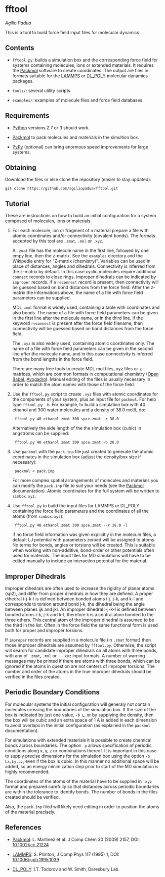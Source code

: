 fftool
======

_[Agilio Padua](http://tim.univ-bpclermont.fr/apadua)_

This is a tool to build force field input files for molecular
dynamics.


Contents
--------

* `fftool.py`: builds a simulation box and the corresponding force
    field for systems containing molecules, ions or extended
    materials. It requires the
    [Packmol](http://www.ime.unicamp.br/~martinez/packmol/) software
    to create coordinates. The output are files in formats suitable
    for the [LAMMPS](http://lammps.sandia.gov/) or
    [DL_POLY](http://www.stfc.ac.uk/CSE/randd/ccg/software/DL_POLY/25526.aspx)
    molecular dynamics packages.

* `tools/`: several utility scripts.

* `examples/`: examples of molecule files and force field databases.


Requirements
------------

* [Python](http://www.python.org/) versions 2.7 or 3 should work.

* [Packmol](http://www.ime.unicamp.br/~martinez/packmol/) to pack
  molecules and materials in the simultion box.

* [PyPy](http://pypy.org) (optional) can bring enormous speed
  improvements for large systems.


Obtaining
---------

Download the files or else clone the repository (easier to stay updated):

    git clone https://github.com/agiliopadua/fftool.git


Tutorial
--------

These are instructions on how to build an initial configuration for a
system composed of molecules, ions or materials.

1. For each molecule, ion or fragment of a material prepare a file
   with atomic coordinates and/or connectivity (covalent bonds). The
   formats accepted by this tool are `.zmat`, `.mol` or `.xyz`.

    A `.zmat` file has the molecule name in the first line, followed
    by one empy line, then the z-matrix. See the `examples` directory
    and the Wikipedia entry for "Z-matrix (chemistry)". Variables can
    be used in place of distances, angles and dihedrals. Connectivity
    is inferred from the z-matrix by default. In this case cyclic
    molecules require additional `connect` records to close
    rings. Improper dihedrals can be indicated by `improper`
    records. If a `reconnect` record is present, then connectivity
    will be guessed based on bond distances from the force
    field. After the z-matrix the informations above, the name of a
    file with force field parameters can be supplied.

    MDL `.mol` format is widely used, containing a table with
    coordinates and also bonds. The name of a file with force field
    parameters can be given in the first line after the molecule name,
    or in the third line. If the keyword `reconnect` is present after
    the force field filename, then connectivity will be guessed based
    on bond distances from the force field.

    The `.xyz` is also widely used, containing atomic coordinates
    only. The name of a file with force field parameters can be given
    in the second line after the molecule name, and in this case
    connectivity is inferred from the bond lengths in the force field.

    There are many free tools to create MDL mol files, xyz files or
    z-matrices, which are common formats in computational chemistry
    ([Open Babel](http://openbabel.org/),
    [Avogadro](http://avogadro.cc/)). Manual editing of the files is
    usually necessary in order to match the atom names with those of
    the force field.

2. Use the `fftool.py` script to create `.xyz` files with atomic
   coordinates for the components of your system, plus an input file
   for `packmol`. For help type `fftool.py -h`. For example, to build
   a simulation box with 40 ethanol and 300 water molecules and a
   density of 38.0 mol/L do:

        fftool.py 40 ethanol.zmat 300 spce.zmat -r 38.0

    Alternatively the side length of the the simulation box (cubic) in
    angstroms can be supplied:

        fftool.py 40 ethanol.zmat 300 spce.zmat -b 20.0

3. Use `packmol` with the `pack.inp` file just created to generate the
   atomic coordinates in the simulation box (adjust the density/box
   size if necessary):

        packmol < pack.inp

    For more complex spatial arrangements of molecules and materials
    you can modify the `pack.inp` file to suit your needs (see the
    [Packmol](http://www.ime.unicamp.br/~martinez/packmol/)
    documentation).  Atomic coordinates for the full system will be
    written to `simbox.xyz`.

4. Use `fftool.py` to build the input files for LAMMPS or DL_POLY
   containing the force field parameters and the coordinates of all
   the atoms (from `simbox.xyz`):

        fftool.py 40 ethanol.zmat 300 spce.zmat --r 38.0 -l

    If no force field information was given explicitly in the molecule
    files, a default LJ potential with parameters zeroed will be
    assigned to atoms. No terms for bonds, angles or torsions will be
    created. This is suitable when working with non-additive,
    bond-order or other potentials often used for materials. The input
    files for MD simulations will have to be edited manually to
    include an interaction potential for the material.


Improper Dihedrals
------------------

Improper dihedrals are often used to increase the rigidity of planar
atoms (sp2), and differ from proper dihedrals in how they are
defined. A proper dihedral i-j-k-l is defined between bonded atoms
i-j, j-k, and k-l and corresponds to torsion around bond j-k, the
dihedral being the angle between planes ijk and jkl. An improper
dihedral i-j-k-l is defined between bonded atoms i-k, j-k and k-l,
therefore k is a central atom bonded to the three others. This central
atom of the improper dihedral is assumed to be the third in the
list. Often in the force field the same functional form is used both
for proper and improper torsions.

If `improper` records are supplied in a molecule file (in `.zmat`
format) then those improper dihedrals are assumed by
`fftool.py`. Otherwise, the script will search for candidate improper
dihedrals on all atoms with three bonds, with any of `.zmat`, `.mol`
or `.  xyz` input formats. A number of warning messages may be printed
if there are atoms with three bonds, which can be ignored if the atoms
in question are not centers of improper torsions. The number and order
of the atoms in the true improper dihedrals should be verified in the
files created.


Periodic Boundary Conditions
----------------------------

For molecular systems the initial configuration will generaly not
contain molecules crossing the boundaries of the simulation box. If
the size of the box is indicated by just one value, `-b L`, or by
supplying the density, then the box will be cubic and an extra space
of 1 A is added in each dimension to avoid overlaps in the initial
configuration (as explained in the `packmol` documentation).

For simulations with extended materials it is possible to create
chemical bonds across boundaries. The option `-p` allows specification
of periodic conditions along x, y, z or combinations thereof. It is
important in this case to supply precise dimensions for the simulation
box using the option `-b Lx,Ly,Lz`, even if the box is cubic. In this
manner no additional space will be added, so an energy minimization
step prior to start of the MD simulation is highly recommended.

The coordinates of the atoms of the material have to be supplied in
`.xyz` format and prepared carefully so that distances across periodic
boundaries are within the tolerance to identify bonds. The number of
bonds in the files created should be verified.

Also, the `pack.inp` filed will likely need editing in order to
position the atoms of the material precisely.


References
----------

* [Packmol](http://www.ime.unicamp.br/~martinez/packmol/):
  L. Martinez et al. J Comp Chem 30 (2009) 2157, DOI:
  [10.1002/jcc.21224](http://dx.doi.org/10.1002/jcc.21224) 
  
* [LAMMPS](http://lammps.sandia.gov/): S. Plimton, J Comp Phys
  117 (1995) 1, DOI:
  [10.1006/jcph.1995.1039](http://dx.doi.org/10.1006/jcph.1995.1039)

* [DL_POLY](http://www.stfc.ac.uk/CSE/randd/ccg/software/DL_POLY/25526.aspx): I.T. Todorov and W. Smith, Daresbury Lab. 


